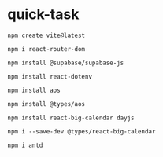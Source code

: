 # quick-task
```
npm create vite@latest
```
```
npm i react-router-dom
```
```
npm install @supabase/supabase-js
```
```
npm install react-dotenv
```
```
npm install aos
```
```
npm install @types/aos
```
```
npm install react-big-calendar dayjs
```
```
npm i --save-dev @types/react-big-calendar
```
```
npm i antd
```